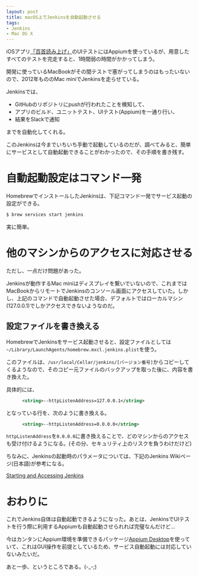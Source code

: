 ```yaml
---
layout: post
title: macOS上でJenkinsを自動起動させる
tags:
- Jenkins
- Mac OS X
---
```


iOSアプリ[「百首読み上げ」](/pages/shuffle100/)のUIテストにはAppiumを使っているが、用意したすべてのテストを完走すると、1時間弱の時間がかかってしまう。

開発に使っているMacBookがその間テストで塞がってしまうのはもったいないので、2012年もののMac miniでJenkinsを走らせている。

Jenkinsでは、

- GitHubのリポジトリにpushが行われたことを検知して、
- アプリのビルド、ユニットテスト、UIテスト(Appium)を一通り行い、
- 結果をSlackで通知

までを自動化してくれる。

このJenkinsは今までいちいち手動で起動しているのだが、調べてみると、簡単にサービスとして自動起動できることがわかったので、その手順を書き残す。

# 自動起動設定はコマンド一発

HomebrewでインストールしたJenkinsは、下記コマンド一発でサービス起動の設定ができる。

```bash
$ brew services start jenkins
```

実に簡単。

# 他のマシンからのアクセスに対応させる

ただし、一点だけ問題があった。

Jenkinsが動作するMac miniはディスプレイを繋いでいないので、これまではMacBookからリモートでJenkinsのコンソール画面にアクセスしていた。しかし、上記のコマンドで自動起動させた場合、デフォルトではローカルマシン(127.0.0.1)でしかアクセスできないようなのだ。

## 設定ファイルを書き換える

HomebrewでJenkinsをサービス起動させると、設定ファイルとしては`~/Library/LaunchAgents/homebrew.mxcl.jenkins.plist`を使う。

このファイルは、`/usr/local/Cellar/jenkins/[バージョン番号]`からコピーしてくるようなので、そのコピー元ファイルのバックアップを取った後に、内容を書き換えた。

具体的には、

```xml
      <string>--httpListenAddress=127.0.0.1</string>
```

となっている行を、次のように書き換える。

```xml
      <string>--httpListenAddress=0.0.0.0</string>
```

`httpListenAddress`を`0.0.0.0`に書き換えることで、どのマシンからのアクセスも受け付けるようになる。(その分、セキュリティ上のリスクを負うわけだけど)

ちなみに、Jenkinsの起動時のパラメータについては、下記のJenkins Wikiページ(日本語)が参考になる。

[Starting and Accessing Jenkins](https://wiki.jenkins.io/display/JA/Starting+and+Accessing+Jenkins)

# おわりに

これでJenkins自体は自動起動できるようになった。あとは、JenkinsでUIテストを行う際に利用するAppiumも自動起動させられれば完璧なんだけど…

今はカンタンにAppium環境を準備できるパッケージ[Appium Desktop](https://github.com/appium/appium-desktop)を使っていて、これはGUI操作を前提としているため、サービス自動起動には対応していないみたいだ。

あと一歩、というところである。(-_-;)